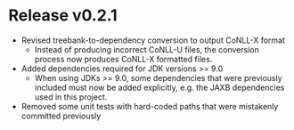 # Release v0.2.1

* Revised treebank-to-dependency conversion to output CoNLL-X format
  * Instead of producing incorrect CoNLL-U files, the conversion process now produces CoNLL-X formatted files.
* Added dependencies required for JDK versions >= 9.0
  * When using JDKs >= 9.0, some dependencies that were previously included must now be added explicitly, e.g. the JAXB dependencies used in this project.
* Removed some unit tests with hard-coded paths that were mistakenly committed previously